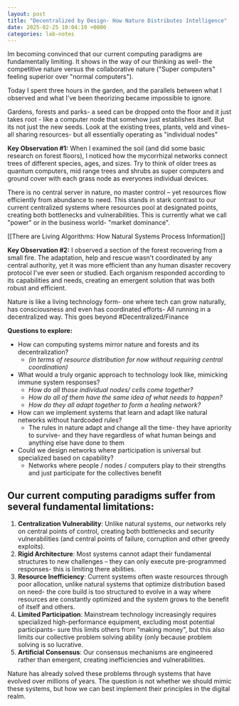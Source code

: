```yaml
---
layout: post
title: "Decentralized by Design- How Nature Distributes Intelligence"
date: 2025-02-25 10:04:19 +0000
categories: lab-notes
---
```

Im becoming convinced that our current computing paradigms are fundamentally limiting.
It shows in the way of our thinking as well- the competitive nature versus the collaborative nature ("Super computers" feeling superior over "normal computers").

Today I spent three hours in the garden, and the parallels between what I observed and what I've been theorizing became impossible to ignore.

Gardens, forests and parks- a seed can be dropped onto the floor and it just takes root - like a computer node that somehow just establishes itself. But its not just the new seeds. Look at the existing trees, plants, veld and vines- all sharing resources- but all essentially operating as "individual nodes"

**Key Observation #1:** When I examined the soil (and did some basic research on forest floors), I noticed how the mycorrhizal networks connect trees of different species, ages, and sizes. Try to think of older trees as quantum computers, mid range trees and shrubs as super computers and ground cover with each grass node as everyones individual devices. 

There is no central server in nature, no master control – yet resources flow efficiently from abundance to need. This stands in stark contrast to our current centralized systems where resources pool at designated points, creating both bottlenecks and vulnerabilities. This is currently what we call "power" or in the business world- "market dominance". 

[[There are Living Algorithms: How Natural Systems Process Information]]

**Key Observation #2:** I observed a section of the forest recovering from a small fire. The adaptation, help and rescue wasn't coordinated by any central authority, yet it was more efficient than any human disaster recovery protocol I've ever seen or studied. Each organism responded according to its capabilities and needs, creating an emergent solution that was both robust and efficient.

Nature is like a living technology form- one where tech can grow naturally, has consciousness and even has coordinated efforts- All running in a decentralized way. This goes beyond #Decentralized/Finance

**Questions to explore:**

- How can computing systems mirror nature and forests and its decentralization? 
	- *(in terms of resource distribution for now without requiring central coordination)*
- What would a truly organic approach to technology look like, mimicking immune system responses? 
	- *How do all those individual nodes/ cells come together?*
	- *How do all of them have the same idea of what needs to happen?* 
	- *How do they all adapt together to form a healing network?*
- How can we implement systems that learn and adapt like natural networks without hardcoded rules?
	- The rules in nature adapt and change all the time- they have apriority to survive- and they have regardless of what human beings and anything else have done to them
- Could we design networks where participation is universal but specialized based on capability?
	- Networks where people / nodes / computers play to their strengths and just participate for the collectives benefit

## Our current computing paradigms suffer from several fundamental limitations:

1. **Centralization Vulnerability**: Unlike natural systems, our networks rely on central points of control, creating both bottlenecks and security vulnerabilities (and central points of failure, corruption and other greedy exploits).
2. **Rigid Architecture**: Most systems cannot adapt their fundamental structures to new challenges – they can only execute pre-programmed responses- this is limiting there abilities.
3. **Resource Inefficiency**: Current systems often waste resources through poor allocation, unlike natural systems that optimize distribution based on need- the core build is too structured to evolve in a way where resources are constantly optimized and the system grows to the benefit of itself and others.
4. **Limited Participation**: Mainstream technology increasingly requires specialized high-performance equipment, excluding most potential participants- sure this limits others from "making money", but this also limits our collective problem solving ability (only because problem solving is so lucrative.
5. **Artificial Consensus**: Our consensus mechanisms are engineered rather than emergent, creating inefficiencies and vulnerabilities.

Nature has already solved these problems through systems that have evolved over millions of years. The question is not whether we should mimic these systems, but how we can best implement their principles in the digital realm.